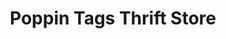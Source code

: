 ---
title: "Poppin Tags Thrift Store"
url: /aztec/poppin-tags-thrift-store/
shop: department store
---